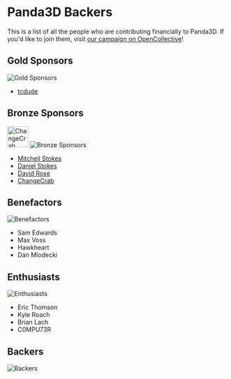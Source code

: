 # Panda3D Backers

This is a list of all the people who are contributing financially to Panda3D.  If you'd like to join them, visit [our campaign on OpenCollective](https://opencollective.com/panda3d)!

## Gold Sponsors

![Gold Sponsors](https://opencollective.com/panda3d/tiers/gold-sponsor.svg?avatarHeight=48&width=600)

* [tcdude](https://opencollective.com/tizilogic)

## Bronze Sponsors

[<img src="https://www.panda3d.org/wp-content/uploads/2021/02/changecrab_logo.png" alt="ChangeCrab" height="48">](https://changecrab.com/) ![Bronze Sponsors](https://opencollective.com/panda3d/tiers/bronze-sponsor.svg?avatarHeight=48&width=600)

* [Mitchell Stokes](https://opencollective.com/mitchell-stokes)
* [Daniel Stokes](https://opencollective.com/daniel-stokes)
* [David Rose](https://opencollective.com/david-rose)
* [ChangeCrab](https://changecrab.com)

## Benefactors

![Benefactors](https://opencollective.com/panda3d/tiers/benefactor.svg?avatarHeight=48&width=600)

* Sam Edwards
* Max Voss
* Hawkheart
* Dan Mlodecki

## Enthusiasts

![Enthusiasts](https://opencollective.com/panda3d/tiers/enthusiast.svg?avatarHeight=48&width=600)

* Eric Thomson
* Kyle Roach
* Brian Lach
* C0MPU73R

## Backers

![Backers](https://opencollective.com/panda3d/tiers/backer.svg?avatarHeight=48&width=600)
